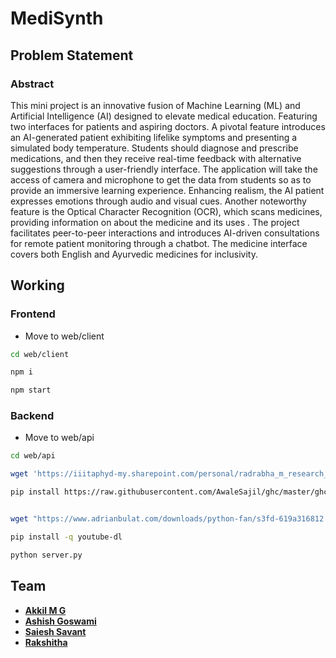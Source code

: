 # MediSynth

## Problem Statement

### Abstract

This  mini  project  is  an  innovative  fusion  of  Machine  Learning  (ML)  and  Artificial  Intelligence (AI)  designed  to  elevate  medical  education.  Featuring  two  interfaces  for  patients  and  aspiring doctors.  A  pivotal  feature  introduces  an  AI-generated  patient  exhibiting  lifelike  symptoms  and presenting a simulated body temperature. Students should diagnose and prescribe medications, and then they receive real-time feedback with alternative suggestions through a user-friendly interface. 
The application will take the access of camera and microphone to get the data from students so as to provide an immersive learning experience. Enhancing realism, the AI patient expresses  emotions  through  audio  and  visual  cues.  Another  noteworthy  feature  is  the  Optical Character  Recognition  (OCR),  which  scans  medicines,  providing  information  on  about  the medicine and its uses . The project facilitates peer-to-peer interactions and introduces AI-driven consultations for remote patient monitoring through a chatbot. The medicine interface covers both English and Ayurvedic medicines for inclusivity. 

## Working

### Frontend

- Move to web/client

```bash
cd web/client
```

```bash
npm i
```

```bash
npm start
```

### Backend

- Move to web/api

```bash
cd web/api
```

```bash
wget 'https://iiitaphyd-my.sharepoint.com/personal/radrabha_m_research_iiit_ac_in/_layouts/15/download.aspx?share=EdjI7bZlgApMqsVoEUUXpLsBxqXbn5z8VTmoxp55YNDcIA' -O './Wav2Lip/checkpoints/wav2lip_gan.pth'

pip install https://raw.githubusercontent.com/AwaleSajil/ghc/master/ghc-1.0-py3-none-any.whl


wget "https://www.adrianbulat.com/downloads/python-fan/s3fd-619a316812.pth" -O "./Wav2Lip/face_detection/detection/sfd/s3fd.pth"

pip install -q youtube-dl
```

```bash
python server.py
```

## Team

- **[Akkil M G](https://github.com/AkkilMG)**
- **[Ashish Goswami](https://github.com/Ashish6298)**
- **[Saiesh Savant](https://github.com/SaieshSavant)**
- **[Rakshitha](https://github.com/Rakshitha037)**